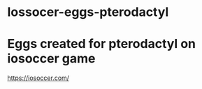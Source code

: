 # Iossocer-eggs-pterodactyl

# Eggs created for pterodactyl on iosoccer game

https://iosoccer.com/
